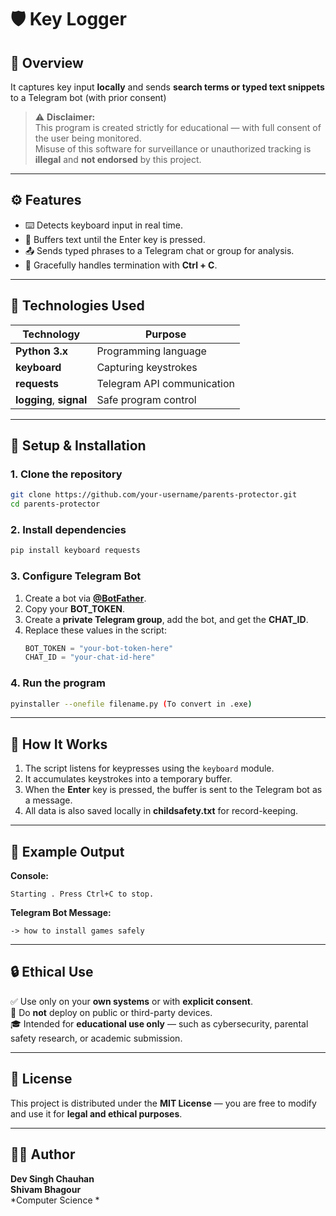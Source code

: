 # 🛡️ Key Logger

## 📘 Overview
  
It captures key input **locally** and sends **search terms or typed text snippets** to a Telegram bot (with prior consent)

> ⚠️ **Disclaimer:**  
> This program is created strictly for educational — with full consent of the user being monitored.  
> Misuse of this software for surveillance or unauthorized tracking is **illegal** and **not endorsed** by this project.

---

## ⚙️ Features

- ⌨️ Detects keyboard input in real time.  
- 🧠 Buffers text until the Enter key is pressed.  
- 📤 Sends typed phrases to a Telegram chat or group for analysis.   
- 🧹 Gracefully handles termination with **Ctrl + C**.

---

## 🧩 Technologies Used

| Technology | Purpose |
|-------------|----------|
| **Python 3.x** | Programming language |
| **keyboard** | Capturing keystrokes |
| **requests** | Telegram API communication |
| **logging**, **signal** | Safe program control |

---

## 🚀 Setup & Installation

### 1. Clone the repository
```bash
git clone https://github.com/your-username/parents-protector.git
cd parents-protector

```

### 2. Install dependencies
```bash
pip install keyboard requests

```

### 3. Configure Telegram Bot
1. Create a bot via **[@BotFather](https://t.me/BotFather)**.  
2. Copy your **BOT_TOKEN**.  
3. Create a **private Telegram group**, add the bot, and get the **CHAT_ID**.  
4. Replace these values in the script:
   ```python
   BOT_TOKEN = "your-bot-token-here"
   CHAT_ID = "your-chat-id-here"
   ```

### 4. Run the program
```bash
pyinstaller --onefile filename.py (To convert in .exe)
```

---

## 🧠 How It Works

1. The script listens for keypresses using the `keyboard` module.  
2. It accumulates keystrokes into a temporary buffer.  
3. When the **Enter** key is pressed, the buffer is sent to the Telegram bot as a message.  
4. All data is also saved locally in **childsafety.txt** for record-keeping.

---

## 🧰 Example Output

**Console:**
```
Starting . Press Ctrl+C to stop.
```

**Telegram Bot Message:**
```
-> how to install games safely
```

---

## 🔒 Ethical Use

✅ Use only on your **own systems** or with **explicit consent**.  
🚫 Do **not** deploy on public or third-party devices.  
🎓 Intended for **educational use only** — such as cybersecurity, parental safety research, or academic submission.

---

## 🧾 License

This project is distributed under the **MIT License** — you are free to modify and use it for **legal and ethical purposes**.

---

## 👨‍🏫 Author

**Dev Singh Chauhan**  
**Shivam Bhagour**  
*Computer Science *
